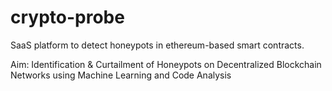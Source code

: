 # crypto-probe
SaaS platform to detect honeypots in ethereum-based smart contracts.

Aim: Identification & Curtailment of Honeypots on Decentralized Blockchain Networks using Machine Learning and Code Analysis

